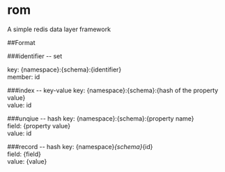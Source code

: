 rom
===

A simple redis data layer framework

##Format

###identifier -- set

key: {namespace}:{schema}:{identifier}  
member: id

###index -- key-value 
key: {namespace}:{schema}:{hash of the property value}  
value: id

###unqiue -- hash
key: {namespace}:{schema}:{property name}  
field: {property value}  
value: id

###record -- hash
key: {namespace}_{schema}_{id}  
field: {field}  
value: {value}  
